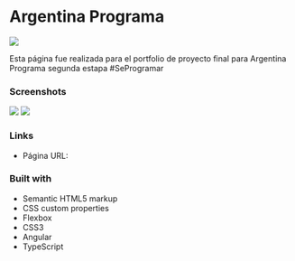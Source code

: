 
# Argentina Programa
![](img/ap.jpg)

Esta página fue realizada para el portfolio de proyecto final para Argentina Programa segunda estapa #SeProgramar

### Screenshots

![](img/screenshots/sc1.png)
![](img/screenshots/sc2.png)



### Links

- Página URL: 


### Built with

- Semantic HTML5 markup
- CSS custom properties
- Flexbox
- CSS3
- Angular
- TypeScript